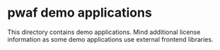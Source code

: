 pwaf demo applications
====

This directory contains demo applications. Mind additional license information as some demo applications use external frontend libraries.